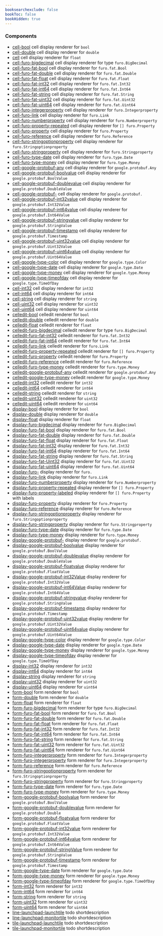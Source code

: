 ```yaml
---
booksearchexclude: false
bookToc: false
bookHidden: true
---
```


### Components

- [cell-bool](cell-bool.md) cell display renderer for `bool`
- [cell-double](cell-double.md) cell display renderer for `double`
- [cell](cell.md) cell display renderer for `float`
- [cell-furo-bigdecimal](cell-furo-bigdecimal.md) cell display renderer for type `furo.BigDecimal`
- [cell-furo-fat-bool](cell-furo-fat-bool.md) cell display renderer for `furo.fat.Bool`
- [cell-furo-fat-double](cell-furo-fat-double.md) cell display renderer for `furo.fat.Double`
- [cell-furo-fat-float](cell-furo-fat-float.md) cell display renderer for `furo.fat.Float`
- [cell-furo-fat-int32](cell-furo-fat-int32.md) cell display renderer for `furo.fat.Int32`
- [cell-furo-fat-int64](cell-furo-fat-int64.md) cell display renderer for `furo.fat.Int64`
- [cell-furo-fat-string](cell-furo-fat-string.md) cell display renderer for `furo.fat.String`
- [cell-furo-fat-uint32](cell-furo-fat-uint32.md) cell display renderer for `furo.fat.Uint32`
- [cell-furo-fat-uint64](cell-furo-fat-uint64.md) cell display renderer for `furo.fat.Uint64`
- [cell-furo-integerproperty](cell-furo-integerproperty.md) cell display renderer for `furo.Integerproperty`
- [cell-furo-link](cell-furo-link.md) cell display renderer for `furo.Link`
- [cell-furo-numberproperty](cell-furo-numberproperty.md) cell display renderer for `furo.Numberproperty`
- [cell-furo-property-repeated](cell-furo-property-repeated.md) cell display renderer for `[] furo.Property`
- [cell-furo-property](cell-furo-property.md) cell display renderer for `furo.Property`
- [cell-furo-reference](cell-furo-reference.md) cell display renderer for `furo.Reference`
- [cell-furo-stringoptionproperty](cell-furo-stringoptionproperty.md) cell display renderer for `furo.Stringoptionproperty`
- [cell-furo-stringproperty](cell-furo-stringproperty.md) cell display renderer for `furo.Stringproperty`
- [cell-furo-type-date](cell-furo-type-date.md) cell display renderer for `furo.type.Date`
- [cell-furo-type-money](cell-furo-type-money.md) cell display renderer for `furo.type.Money`
- [cell-google-protobuf-any](cell-google-protobuf-any.md) cell display renderer for `google.protobuf.Any`
- [cell-google-protobuf-boolvalue](cell-google-protobuf-boolvalue.md) cell display renderer for `google.protobuf.BoolValue`
- [cell-google-protobuf-doublevalue](cell-google-protobuf-doublevalue.md) cell display renderer for `google.protobuf.DoubleValue`
- [cell-google-protobuf-](cell-google-protobuf-.md) cell display renderer for `google.protobuf.`
- [cell-google-protobuf-int32value](cell-google-protobuf-int32value.md) cell display renderer for `google.protobuf.Int32Value`
- [cell-google-protobuf-int64value](cell-google-protobuf-int64value.md) cell display renderer for `google.protobuf.Int64Value`
- [cell-google-protobuf-stringvalue](cell-google-protobuf-stringvalue.md) cell display renderer for `google.protobuf.StringValue`
- [cell-google-protobuf-timestamp](cell-google-protobuf-timestamp.md) cell display renderer for `google.protobuf.Timestamp`
- [cell-google-protobuf-uint32value](cell-google-protobuf-uint32value.md) cell display renderer for `google.protobuf.Uint32Value`
- [cell-google-protobuf-uint64value](cell-google-protobuf-uint64value.md) cell display renderer for `google.protobuf.Uint64Value`
- [cell-google-type-color](cell-google-type-color.md) cell display renderer for `google.type.Color`
- [cell-google-type-date](cell-google-type-date.md) cell display renderer for `google.type.Date`
- [cell-google-type-money](cell-google-type-money.md) cell display renderer for `google.type.Money`
- [cell-google-type-timeofday](cell-google-type-timeofday.md) cell display renderer for `google.type.TimeOfDay`
- [cell-int32](cell-int32.md) cell display renderer for `int32`
- [cell-int64](cell-int64.md) cell display renderer for `int64`
- [cell-string](cell-string.md) cell display renderer for `string`
- [cell-uint32](cell-uint32.md) cell display renderer for `uint32`
- [cell-uint64](cell-uint64.md) cell display renderer for `uint64`
- [celledit-bool](celledit-bool.md) celledit renderer for `bool`
- [celledit-double](celledit-double.md) celledit renderer for `double`
- [celledit-float](celledit-float.md) celledit renderer for `float`
- [celledit-furo-bigdecimal](celledit-furo-bigdecimal.md) celledit renderer for type `furo.BigDecimal`
- [celledit-furo-fat-int32](celledit-furo-fat-int32.md) celledit renderer for `furo.fat.Int32`
- [celledit-furo-fat-int64](celledit-furo-fat-int64.md) celledit renderer for `furo.fat.Int64`
- [celledit-furo-link](celledit-furo-link.md) celledit renderer for `furo.Link`
- [celledit-furo-property-repeated](celledit-furo-property-repeated.md) celledit renderer for `[] furo.Property`
- [celledit-furo-property](celledit-furo-property.md) celledit renderer for `furo.Property`
- [celledit-furo-reference](celledit-furo-reference.md) celledit renderer for `furo.Reference`
- [celledit-furo-type-money](celledit-furo-type-money.md) celledit renderer for `furo.type.Money`
- [celledit-google-protobuf-any](celledit-google-protobuf-any.md) celledit renderer for `google.protobuf.Any`
- [celledit-google-type-money](celledit-google-type-money.md) celledit renderer for `google.type.Money`
- [celledit-int32](celledit-int32.md) celledit renderer for `int32`
- [celledit-int64](celledit-int64.md) celledit renderer for `int64`
- [celledit-string](celledit-string.md) celledit renderer for `string`
- [celledit-uint32](celledit-uint32.md) celledit renderer for `uint32`
- [celledit-uint64](celledit-uint64.md) celledit renderer for `uint64`
- [display-bool](display-bool.md) display renderer for `bool`
- [display-double](display-double.md) display renderer for `double`
- [display-float](display-float.md) display renderer for `float`
- [display-furo-bigdecimal](display-furo-bigdecimal.md) display renderer for `furo.BigDecimal`
- [display-furo-fat-bool](display-furo-fat-bool.md) display renderer for `furo.fat.Bool`
- [display-furo-fat-double](display-furo-fat-double.md) display renderer for `furo.fat.Double`
- [display-furo-fat-float](display-furo-fat-float.md) display renderer for `furo.fat.Float`
- [display-furo-fat-int32](display-furo-fat-int32.md) display renderer for `furo.fat.Int32`
- [display-furo-fat-int64](display-furo-fat-int64.md) display renderer for `furo.fat.Int64`
- [display-furo-fat-string](display-furo-fat-string.md) display renderer for `furo.fat.String`
- [display-furo-fat-Uint32](display-furo-fat-Uint32.md) display renderer for `furo.fat.Uint32`
- [display-furo-fat-uint64](display-furo-fat-uint64.md) display renderer for `furo.fat.Uint64`
- [display-furo-](display-furo-.md) display renderer for `furo.`
- [display-furo-link](display-furo-link.md) display renderer for `furo.Link`
- [display-furo-numberproperty](display-furo-numberproperty.md) display renderer for `furo.Numberproperty`
- [display-furo-property-repeated](display-furo-property-repeated.md) display renderer for `[] furo.Property`
- [display-furo-property-labeled](display-furo-property-labeled.md) display renderer for `[] furo.Property` with labels
- [display-furo-property](display-furo-property.md) display renderer for `furo.Property`
- [display-furo-reference](display-furo-reference.md) display renderer for `furo.Reference`
- [display-furo-stringoptionproperty](display-furo-stringoptionproperty.md) display renderer for `furo.Stringoptionproperty`
- [display-furo-stringproperty](display-furo-stringproperty.md) display renderer for `furo.Stringproperty`
- [display-furo-type-date](display-furo-type-date.md) display renderer for `furo.type.Date`
- [display-furo-type-money](display-furo-type-money.md) display renderer for `furo.type.Money`
- [display-google-protobuf-](display-google-protobuf-.md) display renderer for `google.protobuf.`
- [display-google-protobuf-boolvalue](display-google-protobuf-boolvalue.md) display renderer for `google.protobuf.BoolValue`
- [display-google-protobuf-doublevalue](display-google-protobuf-doublevalue.md) display renderer for `google.protobuf.DoubleValue`
- [display-google-protobuf-floatvalue](display-google-protobuf-floatvalue.md) display renderer for `google.protobuf.FloatValue`
- [display-google-protobuf-int32Value](display-google-protobuf-int32Value.md) display renderer for `google.protobuf.Int32Value`
- [display-google-protobuf-int64Value](display-google-protobuf-int64Value.md) display renderer for `google.protobuf.Int64Value`
- [display-google-protobuf-stringvalue](display-google-protobuf-stringvalue.md) display renderer for `google.protobuf.StringValue`
- [display-google-protobuf-timestamp](display-google-protobuf-timestamp.md) display renderer for `google.protobuf.Timestamp`
- [display-google-protobuf-uint32value](display-google-protobuf-uint32value.md) display renderer for `google.protobuf.Uint32Value`
- [display-google-protobuf-uint64value](display-google-protobuf-uint64value.md) display renderer for `google.protobuf.Uint64Value`
- [display-google-type-color](display-google-type-color.md) display renderer for `google.type.Color`
- [display-google-type-date](display-google-type-date.md) display renderer for `google.type.Date`
- [display-google-type-money](display-google-type-money.md) display renderer for `google.type.Money`
- [display-google-type-timeofday](display-google-type-timeofday.md) display renderer for `google.type.TimeOfDay`
- [display-int32](display-int32.md) display renderer for `int32`
- [display-int64](display-int64.md) display renderer for `int64`
- [display-string](display-string.md) display renderer for `string`
- [display-uint32](display-uint32.md) display renderer for `uint32`
- [display-uint64](display-uint64.md) display renderer for `uint64`
- [form-bool](form-bool.md) form renderer for `bool`
- [form-double](form-double.md) form renderer for `double`
- [form-float](form-float.md) form renderer for `float`
- [form-furo-bigdecimal](form-furo-bigdecimal.md) form renderer for type `furo.BigDecimal`
- [form-furo-fat-bool](form-furo-fat-bool.md) form renderer for `furo.fat.Bool`
- [form-furo-fat-double](form-furo-fat-double.md) form renderer for `furo.fat.Double`
- [form-furo-fat-float](form-furo-fat-float.md) form renderer for `furo.fat.Float`
- [form-furo-fat-int32](form-furo-fat-int32.md) form renderer for `furo.fat.Int32`
- [form-furo-fat-int64](form-furo-fat-int64.md) form renderer for `furo.fat.Int64`
- [form-furo-fat-string](form-furo-fat-string.md) form renderer for `furo.fat.String`
- [form-furo-fat-uint32](form-furo-fat-uint32.md) form renderer for `furo.fat.Uint32`
- [form-furo-fat-uint64](form-furo-fat-uint64.md) form renderer for `furo.fat.Uint64`
- [form-furo-integerproperty](form-furo-integerproperty.md) form renderer for `furo.Integerproperty`
- [form-furo-integerproperty](form-furo-integerproperty.md) form renderer for `furo.Integerproperty`
- [form-furo-reference](form-furo-reference.md) form renderer for `furo.Reference`
- [form-furo-stringoptionproperty](form-furo-stringoptionproperty.md) form renderer for `furo.Stringoptionproperty`
- [form-furo-stringproperty](form-furo-stringproperty.md) form renderer for `furo.Stringproperty`
- [form-furo-type-date](form-furo-type-date.md) form renderer for `furo.type.Date`
- [form-furo-type-money](form-furo-type-money.md) form renderer for `furo.type.Money`
- [form-google-protobuf-boolvalue](form-google-protobuf-boolvalue.md) form renderer for `google.protobuf.BoolValue`
- [form-google-protobuf-doublevalue](form-google-protobuf-doublevalue.md) form renderer for `google.protobuf.Double`
- [form-google-protobuf-floatvalue](form-google-protobuf-floatvalue.md) form renderer for `google.protobuf.FloatValue`
- [form-google-protobuf-int32value](form-google-protobuf-int32value.md) form renderer for `google.protobuf.Int32Value`
- [form-google-protobuf-int64value](form-google-protobuf-int64value.md) form renderer for `google.protobuf.Int64Value`
- [form-google-protobuf-stringValue](form-google-protobuf-stringValue.md) form renderer for `google.protobuf.StringValue`
- [form-google-protobuf-timestamp](form-google-protobuf-timestamp.md) form renderer for `google.protobuf.Timestamp`
- [form-google-type-date](form-google-type-date.md) form renderer for `google.type.Date`
- [form-google-type-money](form-google-type-money.md) form renderer for `google.type.Money`
- [form-google-type-timeofday](form-google-type-timeofday.md) form renderer for `google.type.TimeOfDay`
- [form-int32](form-int32.md) form renderer for `int32`
- [form-int64](form-int64.md) form renderer for `int64`
- [form-string](form-string.md) form renderer for `string`
- [form-uint32](form-uint32.md) form renderer for `uint32`
- [form-uint64](form-uint64.md) form renderer for `uint64`
- [line-launchpad-launchtile](line-launchpad-launchtile.md) todo shortdescription
- [line-launchpad-monitortile](line-launchpad-monitortile.md) todo shortdescription
- [tile-launchpad-launchtile](tile-launchpad-launchtile.md) todo shortdescription
- [tile-launchpad-monitortile](tile-launchpad-monitortile.md) todo shortdescription
